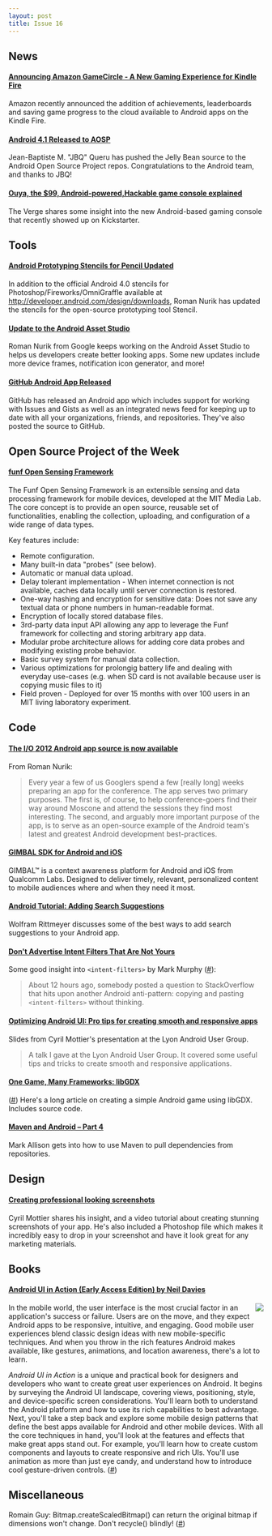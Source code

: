 ```yaml
---
layout: post
title: Issue 16
---
```

## News

#### [Announcing Amazon GameCircle - A New Gaming Experience for Kindle Fire](http://www.amazonappstoredev.com/2012/07/announcing-amazon-gamecircle-a-new-gaming-experience-for-kindle-fire.html)
Amazon recently announced the addition of achievements, leaderboards and saving game progress to the cloud available to Android apps on the Kindle Fire.

#### [Android 4.1 Released to AOSP](https://groups.google.com/forum/#!topic/android-building/XBYeD-bhk1o/discussion)
Jean-Baptiste M. "JBQ" Queru has pushed the Jelly Bean source to the Android Open Source Project repos. Congratulations to the Android team, and thanks to JBQ!

#### [Ouya, the $99, Android-powered,Hackable game console explained](http://www.theverge.com/gaming/2012/7/10/3147757/ouya-the-99-android-powered-hackable-game-console-explained)
The Verge shares some insight into the new Android-based gaming console that recently showed up on Kickstarter. 

## Tools

#### [Android Prototyping Stencils for Pencil Updated](https://plus.google.com/113735310430199015092/posts/ViWCQQXPuCs)
In addition to the official Android 4.0 stencils for Photoshop/Fireworks/OmniGraffle available at http://developer.android.com/design/downloads, Roman Nurik has updated the stencils for the open-source prototyping tool Stencil.

#### [Update to the Android Asset Studio](https://plus.google.com/113735310430199015092/posts/dnmfXnKV75R)
Roman Nurik from Google keeps working on the Android Asset Studio to helps us developers create better looking apps. Some new updates include more device frames, notification icon generator, and more!

#### [GitHub Android App Released](https://github.com/blog/1187-github-android-app-released)
GitHub has released an Android app which includes support for working with Issues and Gists as well as an integrated news feed for keeping up to date with all your organizations, friends, and repositories. They've also posted the source to GitHub.

## Open Source Project of the Week

#### [funf Open Sensing Framework](http://funf.media.mit.edu/index.html)
The Funf Open Sensing Framework is an extensible sensing and data processing framework for mobile devices, developed at the MIT Media Lab. The core concept is to provide an open source, reusable set of functionalities, enabling the collection, uploading, and configuration of a wide range of data types.

Key features include:

* Remote configuration.
* Many built-in data "probes" (see below).
* Automatic or manual data upload.
* Delay tolerant implementation - When internet connection is not available, caches data locally until server connection is restored.
* One-way hashing and encryption for sensitive data: Does not save any textual data or phone numbers in human-readable format.
* Encryption of locally stored database files.
* 3rd-party data input API allowing any app to leverage the Funf framework for collecting and storing arbitrary app data.
* Modular probe architecture allows for adding core data probes and modifying existing probe behavior.
* Basic survey system for manual data collection.
* Various optimizations for prolongig battery life and dealing with everyday use-cases (e.g. when SD card is not available because user is copying music files to it)
* Field proven - Deployed for over 15 months with over 100 users in an MIT living laboratory experiment.

## Code

#### [The I/O 2012 Android app source is now available](https://plus.google.com/113735310430199015092/posts/fQMrL4KzbXn)
From Roman Nurik:
> Every year a few of us Googlers spend a few [really long] weeks preparing an app for the conference. The app serves two primary purposes. The first is, of course, to help conference-goers find their way around Moscone and attend the sessions they find most interesting. The second, and arguably more important purpose of the app, is to serve as an open-source example of the Android team's latest and greatest Android development best-practices.

#### [GIMBAL SDK for Android and iOS](https://www.gimbal.com/)
GIMBAL™ is a context awareness platform for Android and iOS from Qualcomm Labs. Designed to deliver timely, relevant, personalized content to mobile audiences where and when they need it most.

#### [Android Tutorial: Adding Search Suggestions](http://www.grokkingandroid.com/android-tutorial-adding-suggestions-to-search)
Wolfram Rittmeyer discusses some of the best ways to add search suggestions to your Android app.

#### [Don't Advertise Intent Filters That Are Not Yours](http://commonsware.com/blog/2012/07/09/dont-advertise-intent-filters-that-are-not-yours.html)
Some good insight into `<intent-filters>` by Mark Murphy ([#](https://plus.google.com/101948439228765005787/posts/8573txuZsiy)):
> About 12 hours ago, somebody posted a question to StackOverflow that hits upon another Android anti-pattern: copying and pasting `<intent-filters>` without thinking. 

#### [Optimizing Android UI: Pro tips for creating smooth and responsive apps](https://speakerdeck.com/u/cyrilmottier/p/optimizing-android-ui-pro-tips-for-creating-smooth-and-responsive-apps)
Slides from Cyril Mottier's presentation at the Lyon Android User Group.
>A talk I gave at the Lyon Android User Group. It covered some useful tips and tricks to create smooth and responsive applications.

#### [One Game, Many Frameworks: libGDX](http://rengelbert.com/blog/one-game-many-frameworks-libgdx/)
([#](https://plus.google.com/101948439228765005787/posts/djSVn52V1rm))
Here's a long article on creating a simple Android game using libGDX. Includes source code.

#### [Maven and Android – Part 4](http://blog.stylingandroid.com/archives/1089)
Mark Allison gets into how to use Maven to pull dependencies from repositories.

## Design

#### [Creating professional looking screenshots](http://android.cyrilmottier.com/?p=734)
Cyril Mottier shares his insight, and a video tutorial about creating stunning screenshots of your app. He's also included a Photoshop file which makes it incredibly easy to drop in your screenshot and have it look great for any marketing materials.

## Books

#### [Android UI in Action (Early Access Edition) by Neil Davies](http://manning.com/davies/)
<img src="http://manning.com/davies/davies_cover150.jpg" style="float: right;" /> 

In the mobile world, the user interface is the most crucial factor in an application's success or failure. Users are on the move, and they expect Android apps to be responsive, intuitive, and engaging. Good mobile user experiences blend classic design ideas with new mobile-specific techniques. And when you throw in the rich features Android makes available, like gestures, animations, and location awareness, there's a lot to learn.

*Android UI in Action* is a unique and practical book for designers and developers who want to create great user experiences on Android. It begins by surveying the Android UI landscape, covering views, positioning, style, and device-specific screen considerations. You'll learn both to understand the Android platform and how to use its rich capabilities to best advantage. Next, you'll take a step back and explore some mobile design patterns that define the best apps available for Android and other mobile devices. With all the core techniques in hand, you'll look at the features and effects that make great apps stand out. For example, you'll learn how to create custom components and layouts to create responsive and rich UIs. You'll use animation as more than just eye candy, and understand how to introduce cool gesture-driven controls. ([#](https://plus.google.com/110753107896469232101/posts/JEAzvzEvaWZ))


## Miscellaneous

Romain Guy: Bitmap.createScaledBitmap() can return the original bitmap if dimensions won't change. Don't recycle() blindly! ([#](http://twitter.com/romainguy/statuses/224733483430461442))